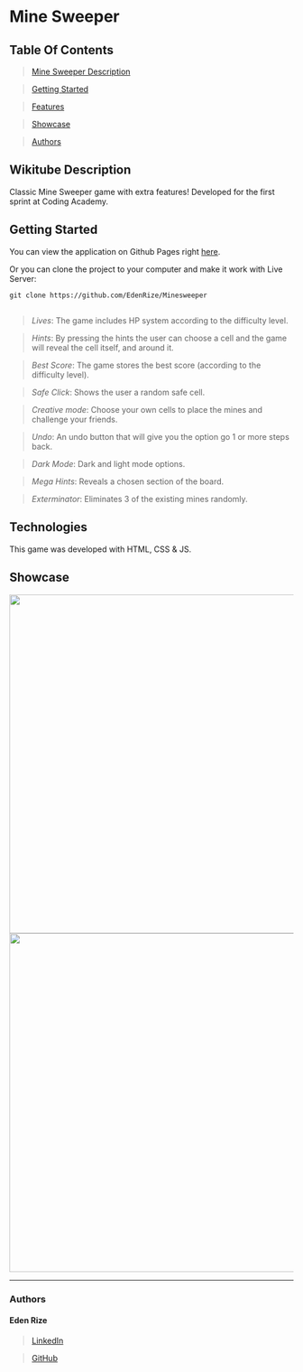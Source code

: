 # Mine Sweeper


## Table Of Contents

> [Mine Sweeper Description](#desc)

>[Getting Started](#start)

>[Features](#features)

>[Showcase](#showcase)

>[Authors](#authors)

## <a id="desc" /> Wikitube Description

Classic Mine Sweeper game with extra features!
Developed for the first sprint at Coding Academy.

## <a id="start" /> Getting Started

You can view the application on Github Pages right [here](https://edenrize.github.io/Minesweeper/).

Or you can clone the project to your computer and make it work with Live Server:

```
git clone https://github.com/EdenRize/Minesweeper
```

## <a id="features" />

> *Lives*: The game includes HP system according to the difficulty level.

> *Hints*: By pressing the hints the user can choose a cell and the game will reveal the cell itself, and around it.

> *Best Score*: The game stores the best score (according to the difficulty level).

> *Safe Click*: Shows the user a random safe cell.

> *Creative mode*: Choose your own cells to place the mines and challenge your friends.

> *Undo*: An undo button that will give you the option go 1 or more steps back.

> *Dark Mode*: Dark and light mode options.

> *Mega Hints*: Reveals a chosen section of the board.

> *Exterminator*: Eliminates 3 of the existing mines randomly.



## <a id="tech" /> Technologies

This game was developed with HTML, CSS & JS.

## <a id="showcase" /> Showcase


<img width="600px" src="https://res.cloudinary.com/dkvliixzt/image/upload/v1699705646/dark_va7fbg.png" />
<img width="600px"  src="https://res.cloudinary.com/dkvliixzt/image/upload/v1699705646/light_brjxvj.png" />
<hr />

### Authors

#### Eden Rize
> [LinkedIn](https://www.linkedin.com/in/eden-rize-9476541b7/)

> [GitHub](https://github.com/EdenRize)
